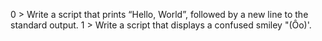 0 > Write a script that prints “Hello, World”, followed by a new line to the standard output.
1 > Write a script that displays a confused smiley "(Ôo)'.
